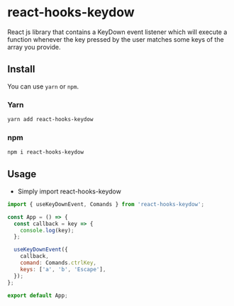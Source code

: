 # react-hooks-keydow

React js library that contains a KeyDown event listener which will execute a function whenever the key pressed by the user matches some keys of the array you provide.

## Install

You can use `yarn` or `npm`.

### Yarn

```bash
yarn add react-hooks-keydow
```

### npm

```bash
npm i react-hooks-keydow
```

## Usage

- Simply import react-hooks-keydow

```js
import { useKeyDownEvent, Comands } from 'react-hooks-keydow';

const App = () => {
  const callback = key => {
    console.log(key);
  };

  useKeyDownEvent({
    callback,
    comand: Comands.ctrlKey,
    keys: ['a', 'b', 'Escape'],
  });
};

export default App;
```
